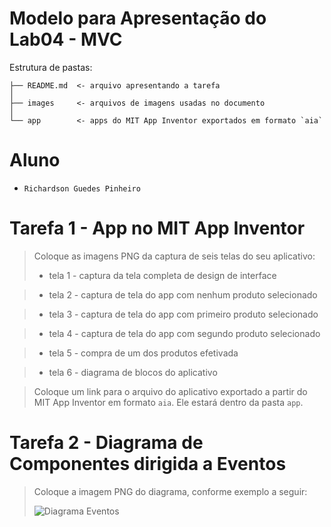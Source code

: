 # Modelo para Apresentação do Lab04 - MVC

Estrutura de pastas:

~~~
├── README.md  <- arquivo apresentando a tarefa
│
├── images     <- arquivos de imagens usadas no documento
│
└── app        <- apps do MIT App Inventor exportados em formato `aia`
~~~

# Aluno
* `Richardson Guedes Pinheiro`

# Tarefa 1 - App no MIT App Inventor

> Coloque as imagens PNG da captura de seis telas do seu aplicativo:
> * tela 1 - captura da tela completa de design de interface

> * tela 2 - captura de tela do app com nenhum produto selecionado

> * tela 3 - captura de tela do app com primeiro produto selecionado

> * tela 4 - captura de tela do app com segundo produto selecionado

> * tela 5 - compra de um dos produtos efetivada

> * tela 6 - diagrama de blocos do aplicativo

>
> Coloque um link para o arquivo do aplicativo exportado a partir do MIT App Inventor em formato `aia`. Ele estará dentro da pasta `app`.

# Tarefa 2 - Diagrama de Componentes dirigida a Eventos

> Coloque a imagem PNG do diagrama, conforme exemplo a seguir:
>
> ![Diagrama Eventos](images/mit-app-inventor-events.png)
